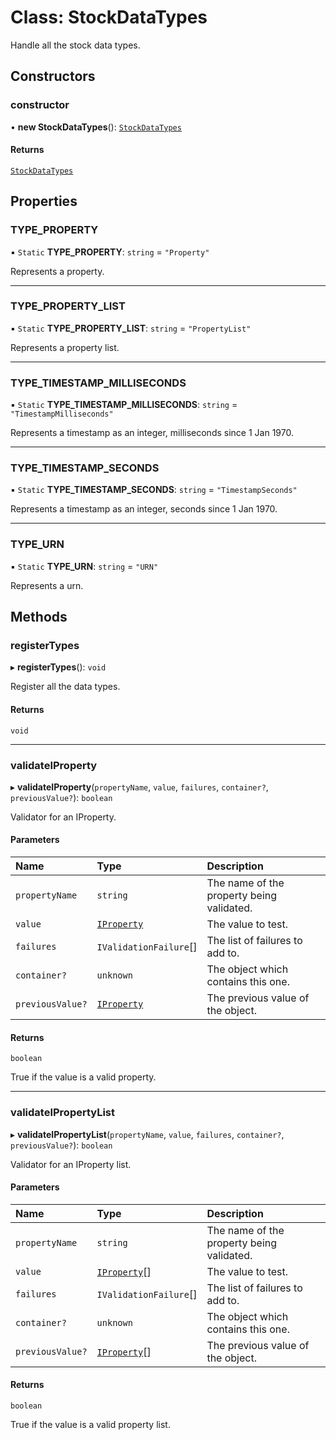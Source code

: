 # Class: StockDataTypes

Handle all the stock data types.

## Constructors

### constructor

• **new StockDataTypes**(): [`StockDataTypes`](StockDataTypes.md)

#### Returns

[`StockDataTypes`](StockDataTypes.md)

## Properties

### TYPE\_PROPERTY

▪ `Static` **TYPE\_PROPERTY**: `string` = `"Property"`

Represents a property.

___

### TYPE\_PROPERTY\_LIST

▪ `Static` **TYPE\_PROPERTY\_LIST**: `string` = `"PropertyList"`

Represents a property list.

___

### TYPE\_TIMESTAMP\_MILLISECONDS

▪ `Static` **TYPE\_TIMESTAMP\_MILLISECONDS**: `string` = `"TimestampMilliseconds"`

Represents a timestamp as an integer, milliseconds since 1 Jan 1970.

___

### TYPE\_TIMESTAMP\_SECONDS

▪ `Static` **TYPE\_TIMESTAMP\_SECONDS**: `string` = `"TimestampSeconds"`

Represents a timestamp as an integer, seconds since 1 Jan 1970.

___

### TYPE\_URN

▪ `Static` **TYPE\_URN**: `string` = `"URN"`

Represents a urn.

## Methods

### registerTypes

▸ **registerTypes**(): `void`

Register all the data types.

#### Returns

`void`

___

### validateIProperty

▸ **validateIProperty**(`propertyName`, `value`, `failures`, `container?`, `previousValue?`): `boolean`

Validator for an IProperty.

#### Parameters

| Name | Type | Description |
| :------ | :------ | :------ |
| `propertyName` | `string` | The name of the property being validated. |
| `value` | [`IProperty`](../interfaces/IProperty.md) | The value to test. |
| `failures` | `IValidationFailure`[] | The list of failures to add to. |
| `container?` | `unknown` | The object which contains this one. |
| `previousValue?` | [`IProperty`](../interfaces/IProperty.md) | The previous value of the object. |

#### Returns

`boolean`

True if the value is a valid property.

___

### validateIPropertyList

▸ **validateIPropertyList**(`propertyName`, `value`, `failures`, `container?`, `previousValue?`): `boolean`

Validator for an IProperty list.

#### Parameters

| Name | Type | Description |
| :------ | :------ | :------ |
| `propertyName` | `string` | The name of the property being validated. |
| `value` | [`IProperty`](../interfaces/IProperty.md)[] | The value to test. |
| `failures` | `IValidationFailure`[] | The list of failures to add to. |
| `container?` | `unknown` | The object which contains this one. |
| `previousValue?` | [`IProperty`](../interfaces/IProperty.md)[] | The previous value of the object. |

#### Returns

`boolean`

True if the value is a valid property list.

